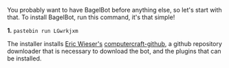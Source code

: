 You probably want to have BagelBot before anything else, so let's start with that. 
To install BagelBot, run this command, it's that simple!

**1.** `pastebin run LGwrkjxm`

The installer installs [Eric Wieser's](https://github.com/eric-wieser/) [computercraft-github](https://github.com/eric-wieser/computercraft-github), a github repository downloader that is necessary to download the bot, and the plugins that can be installed.